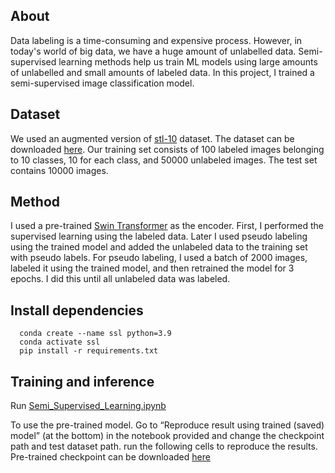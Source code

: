 ## About

Data labeling is a time-consuming and expensive process. However, in today's world of big data, we have a huge amount of unlabelled data. Semi-supervised learning methods help us train ML models using large amounts of unlabelled and small amounts of labeled data. In this project, I trained a semi-supervised image classification model. 

## Dataset

We used an augmented version of [stl-10](https://cs.stanford.edu/~acoates/stl10/) dataset. The dataset can be downloaded [here](https://drive.google.com/drive/folders/1mSfvu0nmeSlRPXell1Y2nKZ-R7YJqHKQ?usp=sharing).
Our training set consists of 100 labeled images belonging to 10 classes, 10 for each class, and 50000 unlabeled images. The test set contains 10000 images.

## Method

I used a pre-trained [Swin Transformer](https://arxiv.org/abs/2103.14030) as the encoder. First, I performed the supervised learning using the labeled data. Later I used pseudo labeling using the trained model and added the unlabeled data to the training set with pseudo labels. For pseudo labeling, I used a batch of 2000 images, labeled it using the trained model, and then retrained the model for 3 epochs. I did this until all unlabeled data was labeled.

## Install dependencies
```
  conda create --name ssl python=3.9
  conda activate ssl
  pip install -r requirements.txt
```

## Training and inference

Run [Semi_Supervised_Learning.ipynb](https://github.com/raja-kumar/CSE-164-Computer-Vision/blob/main/Project/Semi_Supervised_Learning.ipynb)

To use the pre-trained model. Go to “Reproduce result using trained (saved) model” (at the bottom) in the notebook provided and change the checkpoint path and test dataset path. run the following cells to reproduce the results. Pre-trained checkpoint can be downloaded [here](https://drive.google.com/drive/folders/1JK4M5-fJl4eCtQZX95IVMli6WOrWEda_)
